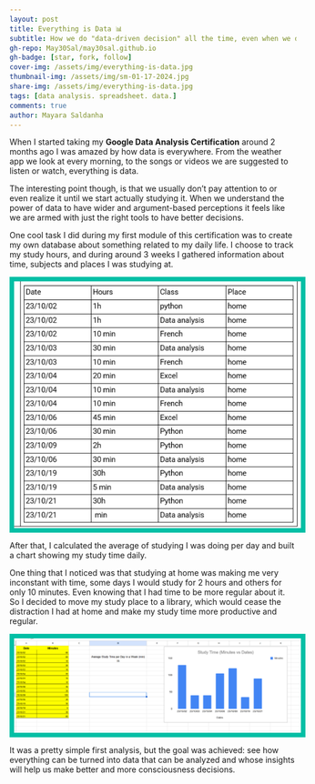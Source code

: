 ```yaml
---
layout: post
title: Everything is Data 📊
subtitle: How we do "data-driven decision" all the time, even when we don’t know about it!
gh-repo: May30Sal/may30sal.github.io
gh-badge: [star, fork, follow]
cover-img: /assets/img/everything-is-data.jpg
thumbnail-img: /assets/img/sm-01-17-2024.jpg
share-img: /assets/img/everything-is-data.jpg
tags: [data analysis. spreadsheet. data.]
comments: true
author: Mayara Saldanha
---
```


When I started taking my **Google Data Analysis Certification** around 2 months ago I was amazed by how data is everywhere. From the weather app we look at every morning, to the songs or videos we are suggested to listen or watch, everything is data.

The interesting point though, is that we usually don’t pay attention to or even realize it until we start actually studying it. When we understand the power of data to have wider and argument-based perceptions it feels like we are armed with just the right tools to have better decisions.

One cool task I did during my first module of this certification was to create my own database about something related to my daily life. I choose to track my study hours, and during around 3 weeks I gathered information about time, subjects and places I was studying at.

<div style="font-size:2rem;width:100%;text-align:center;">
<img 
  align="center" 
  style="width:auto; height:auto; border: .25em solid #00bfa5; "
  src="/assets/img/img-01-17-2024.png" 
  alt="spreadsheet image">    
</div>

After that, I calculated the average of studying I was doing per day and built a chart showing my study time daily.

One thing that I noticed was that studying at home was making me very inconstant with time, some days I would study for 2 hours and others for only 10 minutes. Even knowing that I had time to be more regular about it. So I decided to move my study place to a library, which would cease the distraction I had at home and make my study time more productive and regular.

<div style="font-size:2rem;width:100%;text-align:center;">
<img 
  align="center" 
  style="width:auto; height:auto; border: .25em solid #00bfa5; "
  src="/assets/img/img2-01-17-2024.png" 
  alt="spreadsheet image">    
</div>

It was a pretty simple first analysis, but the goal was achieved: see how everything can be turned into data that can be analyzed and whose insights will help us make better and more consciousness decisions.


